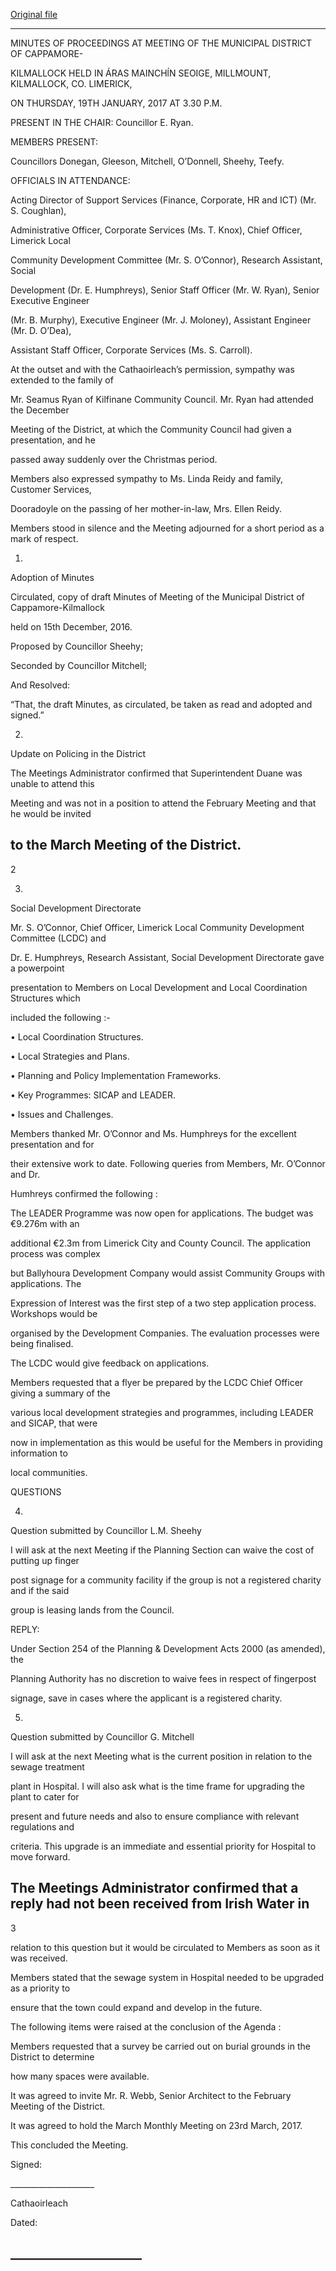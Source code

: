 [Original file](https://beta.limerick.ie/sites/default/files/media/documents/2017-04/minutes_of_meeting_19th_january_2017.pdf)

---
MINUTES OF PROCEEDINGS AT MEETING OF THE MUNICIPAL DISTRICT OF CAPPAMORE-

KILMALLOCK HELD IN ÁRAS MAINCHĺN SEOIGE, MILLMOUNT, KILMALLOCK, CO. LIMERICK,

ON THURSDAY, 19TH JANUARY, 2017 AT 3.30 P.M.

PRESENT IN THE CHAIR: Councillor E. Ryan.

MEMBERS PRESENT:

Councillors Donegan, Gleeson, Mitchell, O’Donnell, Sheehy, Teefy.

OFFICIALS IN ATTENDANCE:

Acting Director of Support Services (Finance, Corporate, HR and ICT) (Mr. S. Coughlan),

Administrative Officer, Corporate Services (Ms. T. Knox), Chief Officer, Limerick Local

Community Development Committee (Mr. S. O’Connor), Research Assistant, Social

Development (Dr. E. Humphreys), Senior Staff Officer (Mr. W. Ryan), Senior Executive Engineer

(Mr. B. Murphy), Executive Engineer (Mr. J. Moloney), Assistant Engineer (Mr. D. O’Dea),

Assistant Staff Officer, Corporate Services (Ms. S. Carroll).

At the outset and with the Cathaoirleach’s permission, sympathy was extended to the family of

Mr. Seamus Ryan of Kilfinane Community Council. Mr. Ryan had attended the December

Meeting of the District, at which the Community Council had given a presentation, and he

passed away suddenly over the Christmas period.

Members also expressed sympathy to Ms. Linda Reidy and family, Customer Services,

Dooradoyle on the passing of her mother-in-law, Mrs. Ellen Reidy.

Members stood in silence and the Meeting adjourned for a short period as a mark of respect.

1.

Adoption of Minutes

Circulated, copy of draft Minutes of Meeting of the Municipal District of Cappamore-Kilmallock

held on 15th December, 2016.

Proposed by Councillor Sheehy;

Seconded by Councillor Mitchell;

And Resolved:

“That, the draft Minutes, as circulated, be taken as read and adopted and signed.”

2.

Update on Policing in the District

The Meetings Administrator confirmed that Superintendent Duane was unable to attend this

Meeting and was not in a position to attend the February Meeting and that he would be invited

to the March Meeting of the District.
---
2

3.

Social Development Directorate

Mr. S. O’Connor, Chief Officer, Limerick Local Community Development Committee (LCDC) and

Dr. E. Humphreys, Research Assistant, Social Development Directorate gave a powerpoint

presentation to Members on Local Development and Local Coordination Structures which

included the following :-

• Local Coordination Structures.

• Local Strategies and Plans.

• Planning and Policy Implementation Frameworks.

• Key Programmes: SICAP and LEADER.

• Issues and Challenges.

Members thanked Mr. O’Connor and Ms. Humphreys for the excellent presentation and for

their extensive work to date. Following queries from Members, Mr. O’Connor and Dr.

Humhreys confirmed the following :

The LEADER Programme was now open for applications. The budget was €9.276m with an

additional €2.3m from Limerick City and County Council. The application process was complex

but Ballyhoura Development Company would assist Community Groups with applications. The

Expression of Interest was the first step of a two step application process. Workshops would be

organised by the Development Companies. The evaluation processes were being finalised.

The LCDC would give feedback on applications.

Members requested that a flyer be prepared by the LCDC Chief Officer giving a summary of the

various local development strategies and programmes, including LEADER and SICAP, that were

now in implementation as this would be useful for the Members in providing information to

local communities.

QUESTIONS

4.

Question submitted by Councillor L.M. Sheehy

I will ask at the next Meeting if the Planning Section can waive the cost of putting up finger

post signage for a community facility if the group is not a registered charity and if the said

group is leasing lands from the Council.

REPLY:

Under Section 254 of the Planning & Development Acts 2000 (as amended), the

Planning Authority has no discretion to waive fees in respect of fingerpost

signage, save in cases where the applicant is a registered charity.

5.

Question submitted by Councillor G. Mitchell

I will ask at the next Meeting what is the current position in relation to the sewage treatment

plant in Hospital. I will also ask what is the time frame for upgrading the plant to cater for

present and future needs and also to ensure compliance with relevant regulations and

criteria. This upgrade is an immediate and essential priority for Hospital to move forward.

The Meetings Administrator confirmed that a reply had not been received from Irish Water in
---
3

relation to this question but it would be circulated to Members as soon as it was received.

Members stated that the sewage system in Hospital needed to be upgraded as a priority to

ensure that the town could expand and develop in the future.

The following items were raised at the conclusion of the Agenda :

Members requested that a survey be carried out on burial grounds in the District to determine

how many spaces were available.

It was agreed to invite Mr. R. Webb, Senior Architect to the February Meeting of the District.

It was agreed to hold the March Monthly Meeting on 23rd March, 2017.

This concluded the Meeting.

Signed:

\_\_\_\_\_\_\_\_\_\_\_\_\_\_\_\_\_\_\_\_\_

Cathaoirleach

Dated:

\_\_\_\_\_\_\_\_\_\_\_\_\_\_\_\_\_\_\_\_\_
---

